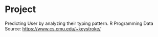 # Project
Predicting User by analyzing   their typing pattern.
R Programming 
Data Source: https://www.cs.cmu.edu/~keystroke/
